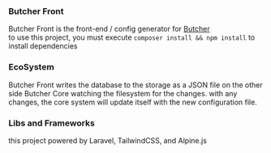 ### Butcher Front
Butcher Front is the front-end / config generator for [Butcher](https://github.com/kooroshh/butcher)  
to use this project, you must execute `composer install && npm install` to install dependencies

### EcoSystem
Butcher Front writes the database to the storage as a JSON file on the other side Butcher Core watching the filesystem for the changes.
with any changes, the core system will update itself with the new configuration file.

### Libs and Frameworks
this project powered by Laravel, TailwindCSS, and Alpine.js
